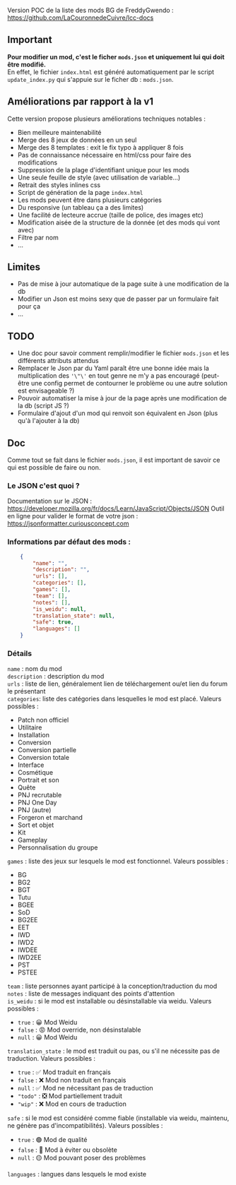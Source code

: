 Version POC de la liste des mods BG de FreddyGwendo : https://github.com/LaCouronnedeCuivre/lcc-docs

## Important

**Pour modifier un mod, c'est le ficher `mods.json` et uniquement lui qui doit être modifié.**\
En effet, le fichier `index.html` est généré automatiquement par le script `update_index.py` qui s'appuie sur le ficher db : `mods.json`.


## Améliorations par rapport à la v1

Cette version propose plusieurs améliorations techniques notables :
* Bien meilleure maintenabilité
* Merge des 8 jeux de données en un seul
* Merge des 8 templates : exit le fix typo à appliquer 8 fois
* Pas de connaissance nécessaire en html/css pour faire des modifications
* Suppression de la plage d'identifiant unique pour les mods
* Une seule feuille de style (avec utilisation de variable…)
* Retrait des styles inlines css
* Script de génération de la page `index.html`
* Les mods peuvent être dans plusieurs catégories
* Du responsive (un tableau ça a des limites)
* Une facilité de lecteure accrue (taille de police, des images etc)
* Modification aisée de la structure de la donnée (et des mods qui vont avec)
* Filtre par nom
* …

## Limites
* Pas de mise à jour automatique de la page suite à une modification de la db
* Modifier un Json est moins sexy que de passer par un formulaire fait pour ça
* …


## TODO
* Une doc pour savoir comment remplir/modifier le fichier `mods.json` et les différents attributs attendus
* Remplacer le Json par du Yaml paraît être une bonne idée mais la multiplication des `'\"\'` en tout genre ne m'y a pas encouragé (peut-être une config permet de contourner le problème ou une autre solution est envisageable ?)
* Pouvoir automatiser la mise à jour de la page après une modification de la db (script JS ?)
* Formulaire d'ajout d'un mod qui renvoit son équivalent en Json (plus qu'à l'ajouter à la db)


## Doc

Comme tout se fait dans le fichier `mods.json`, il est important de savoir ce qui est possible de faire ou non.

### Le JSON c'est quoi ?
Documentation sur le JSON : https://developer.mozilla.org/fr/docs/Learn/JavaScript/Objects/JSON
Outil en ligne pour valider le format de votre json : https://jsonformatter.curiousconcept.com


### Informations par défaut des mods :
```json
    {
        "name": "",
        "description": "",
        "urls": [],
        "categories": [],
        "games": [],
        "team": [],
        "notes": [],
        "is_weidu": null,
        "translation_state": null,
        "safe": true,
        "languages": []
    }
```


### Détails
`name` : nom du mod\
`description` : description du mod\
`urls` : liste de lien, généralement lien de téléchargement ou/et lien du forum le présentant\
`categories`: liste des catégories dans lesquelles le mod est placé. Valeurs possibles :
 - Patch non officiel
 - Utilitaire
 - Installation
 - Conversion
 - Conversion partielle
 - Conversion totale
 - Interface
 - Cosmétique
 - Portrait et son
 - Quête
 - PNJ recrutable
 - PNJ One Day
 - PNJ (autre)
 - Forgeron et marchand
 - Sort et objet
 - Kit
 - Gameplay
 - Personnalisation du groupe

`games` : liste des jeux sur lesquels le mod est fonctionnel. Valeurs possibles :
 - BG
 - BG2
 - BGT
 - Tutu
 - BGEE
 - SoD
 - BG2EE
 - EET
 - IWD
 - IWD2
 - IWDEE
 - IWD2EE
 - PST
 - PSTEE

`team` : liste personnes ayant participé à la conception/traduction du mod\
`notes` : liste de messages indiquant des points d'attention\
`is_weidu` : si le mod est installable ou désinstallable via weidu. Valeurs possibles :
 - `true` : 😀 Mod Weidu
 - `false` : 😡 Mod override, non désinstalable
 - `null` : 😀 Mod Weidu

`translation_state` : le mod est traduit ou pas, ou s'il ne nécessite pas de traduction. Valeurs possibles :
 - `true` : ✅ Mod traduit en français
 - `false` : ❌ Mod non traduit en français
 - `null` : ✅ Mod ne nécessitant pas de traduction
 - `"todo"` : ❎ Mod partiellement traduit
 - `"wip"` : ❌ Mod en cours de traduction

`safe` : si le mod est considéré comme fiable (installable via weidu, maintenu, ne génère pas d'incompatibilités). Valeurs possibles :
 - `true` : 🟢 Mod de qualité
 - `false` : 🔴 Mod à éviter ou obsolète
 - `null` : 🟡 Mod pouvant poser des problèmes

`languages` : langues dans lesquels le mod existe


